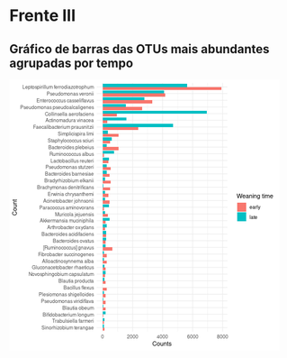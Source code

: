 # Frente III
## Gráfico de barras das OTUs mais abundantes agrupadas por tempo
![Image](https://github.com/ldiass/DesafioNeoprospecta/blob/main/FrenteIII/freq_per_time_bar-1.png?raw=true)
